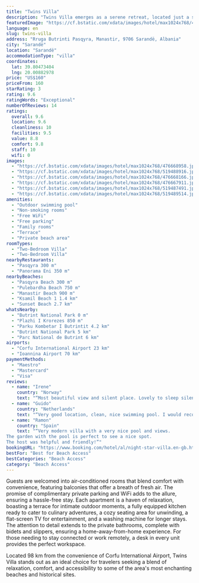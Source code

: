 ```yaml
---
title: "Twins Villa"
description: "Twins Villa emerges as a serene retreat, located just a short stroll from the pristine Pasqyra Beach."
featuredImage: "https://cf.bstatic.com/xdata/images/hotel/max1024x768/476668958.jpg?k=07a86043ab8f5bc59664ed12ea6865ee351cb60da723f1238df5862abdb779d2&o=&hp=1"
language: en
slug: twins-villa
address: "Rruga Butrinti Pasqyra, Manastir, 9706 Sarandë, Albania"
city: "Sarandë"
location: "Sarandë"
accommodationType: "villa"
coordinates:
  lat: 39.80473404
  lng: 20.00882978
price: "US$160"
priceFrom: 160
starRating: 3
rating: 9.6
ratingWords: "Exceptional"
numberOfReviews: 14
ratings:
  overall: 9.6
  location: 9.6
  cleanliness: 10
  facilities: 9.5
  value: 8.8
  comfort: 9.8
  staff: 10
  wifi: 0
images:
  - "https://cf.bstatic.com/xdata/images/hotel/max1024x768/476668958.jpg?k=07a86043ab8f5bc59664ed12ea6865ee351cb60da723f1238df5862abdb779d2&o=&hp=1"
  - "https://cf.bstatic.com/xdata/images/hotel/max1024x768/519488916.jpg?k=90669792a1f9b06b24205b2e21ce59dbc9e0e9188eae880b0a3cdded67bdd115&o=&hp=1"
  - "https://cf.bstatic.com/xdata/images/hotel/max1024x768/476668166.jpg?k=0f18745548d713753ce30a6d1c2d8030d7168909c1f47d8b3e39702e8e02b2e0&o=&hp=1"
  - "https://cf.bstatic.com/xdata/images/hotel/max1024x768/476667911.jpg?k=239431a9b141ff3f69282132ac05e64d575881bd6db94f8b664bf50bae897eae&o=&hp=1"
  - "https://cf.bstatic.com/xdata/images/hotel/max1024x768/519487491.jpg?k=ac7be67c836410e63e5c75c7796ed09842f16e02845d16b242a29f6f8950f48d&o=&hp=1"
  - "https://cf.bstatic.com/xdata/images/hotel/max1024x768/519489514.jpg?k=8ffc25a3df04bf72d0077862ea3bf75747b39bf7444abaef78486aae4ce86b73&o=&hp=1"
amenities:
  - "Outdoor swimming pool"
  - "Non-smoking rooms"
  - "Free WiFi"
  - "Free parking"
  - "Family rooms"
  - "Terrace"
  - "Private beach area"
roomTypes:
  - "Two-Bedroom Villa"
  - "Two-Bedroom Villa"
nearbyRestaurants:
  - "Pasqyra 300 m"
  - "Panorama Eni 350 m"
nearbyBeaches:
  - "Pasqyra Beach 300 m"
  - "Pulebardha Beach 750 m"
  - "Manastir Beach 900 m"
  - "Ksamil Beach 1 1.4 km"
  - "Sunset Beach 2.7 km"
whatsNearby:
  - "Butrint National Park 0 m"
  - "Plazhi I Krorezes 850 m"
  - "Parku Kombetar I Butrintit 4.2 km"
  - "Butrint National Park 5 km"
  - "Parc National de Butrint 6 km"
airports:
  - "Corfu International Airport 23 km"
  - "Ioannina Airport 70 km"
paymentMethods:
  - "Maestro"
  - "Mastercard"
  - "Visa"
reviews:
  - name: "Irene"
    country: "Norway"
    text: "“Most beautiful view and silent place. Lovely to sleep silence (in the city of Ksamil a lot of dogs barking and noise). In the morning goats and sheep come by the villa, so nice and fun to see. Lovely pool and clean. Villa is perfect for family or...”"
  - name: "Guido"
    country: "Netherlands"
    text: "“Very good location, clean, nice swimming pool. I would recommend this location.”"
  - name: "Ramon"
    country: "Spain"
    text: "“Very modern villa with a very nice pool and views.
The garden with the pool is perfect to see a nice spot.
The host was helpful and friendly!”"
bookingURL: "https://www.booking.com/hotel/al/night-star-villa.en-gb.html?aid=8035640"
bestFor: "Best for Beach Access"
bestCategories: "Beach Access"
category: "Beach Access"
---
```


Guests are welcomed into air-conditioned rooms that blend comfort with convenience, featuring balconies that offer a breath of fresh air. The promise of complimentary private parking and WiFi adds to the allure, ensuring a hassle-free stay. Each apartment is a haven of relaxation, boasting a terrace for intimate outdoor moments, a fully equipped kitchen ready to cater to culinary adventures, a cozy seating area for unwinding, a flat-screen TV for entertainment, and a washing machine for longer stays. The attention to detail extends to the private bathrooms, complete with bidets and slippers, ensuring a home-away-from-home experience. For those needing to stay connected or work remotely, a desk in every unit provides the perfect workspace.

Located 98 km from the convenience of Corfu International Airport, Twins Villa stands out as an ideal choice for travelers seeking a blend of relaxation, comfort, and accessibility to some of the area's most enchanting beaches and historical sites.